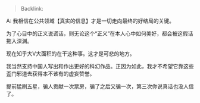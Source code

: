 > Backlink: 

A: 我相信在公共领域【真实的信息】才是一切走向最终的好结局的关键。

为了心目中的正义说谎话，则无论这个“正义”在本人心中如何美好，都会被这假话拖入深渊。

现在知乎大V大面积的在干这种事。这才是可悲的地方。

我当然支持中国人写出和作出更好的科幻作品。正因为如此，我才不希望它靠这些歪门邪道去获得本不该有的虚妄赞誉。

提前猛刷五星，骗人贡献一次票房，骗了之后又骗一次，第三次你说真话也没人信了。
